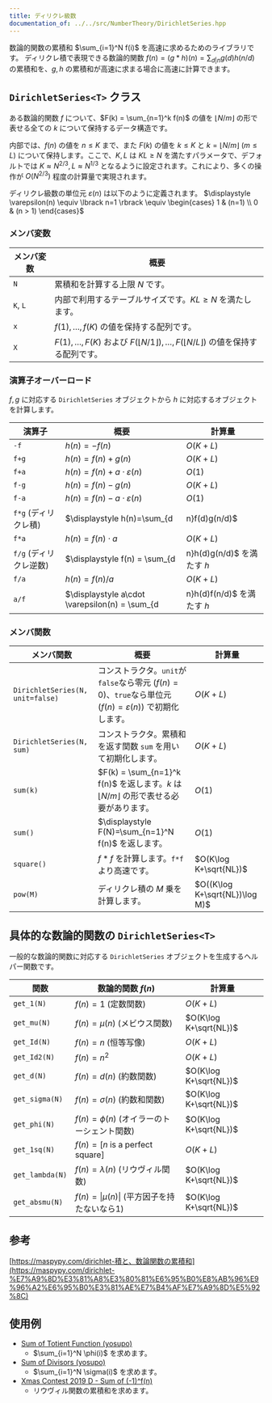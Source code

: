 ```yaml
---
title: ディリクレ級数
documentation_of: ../../src/NumberTheory/DirichletSeries.hpp
---
```


$\newcommand{\floor}[1]{\left\lfloor{#1}\right\rfloor}$

数論的関数の累積和 $\sum_{i=1}^N f(i)$ を高速に求めるためのライブラリです。
ディリクレ積で表現できる数論的関数 $f(n) = (g*h)(n) = \sum_{d|n} g(d)h(n/d)$ の累積和を、$g, h$ の累積和が高速に求まる場合に高速に計算できます。
## `DirichletSeries<T>` クラス
ある数論的関数 $f$ について、$F(k) = \sum_{n=1}^k f(n)$ の値を $\lfloor N/m \rfloor$ の形で表せる全ての $k$ について保持するデータ構造です。

内部では、$f(n)$ の値を $n \le K$ まで、また $F(k)$ の値を $k \le K$ と $k=\lfloor N/m \rfloor$ ($m \le L$) について保持します。ここで、$K, L$ は $KL \ge N$ を満たすパラメータで、デフォルトでは $K \approx N^{2/3}, L \approx N^{1/3}$ となるように設定されます。これにより、多くの操作が $O(N^{2/3})$ 程度の計算量で実現されます。

ディリクレ級数の単位元 $\varepsilon(n)$ は以下のように定義されます。
$\displaystyle 
\varepsilon(n) \equiv \lbrack n=1 \rbrack 
\equiv 
\begin{cases}
1 & (n=1) \\
0 & (n > 1)
\end{cases}$

### メンバ変数

|メンバ変数|概要|
|---|---|
|`N`|累積和を計算する上限 $N$ です。|
|`K`, `L`|内部で利用するテーブルサイズです。$KL \ge N$ を満たします。|
|`x`| $f(1), \dots, f(K)$ の値を保持する配列です。|
|`X`| $F(1), \dots, F(K)$ および $F(\lfloor N/1 \rfloor), \dots, F(\lfloor N/L \rfloor)$ の値を保持する配列です。|

### 演算子オーバーロード

$f, g$ に対応する `DirichletSeries` オブジェクトから $h$ に対応するオブジェクトを計算します。

|演算子|概要|計算量|
|---|---|---|
|`-f`|$h(n)=-f(n)$|$O(K+L)$|
|`f+g`|$h(n)=f(n)+g(n)$|$O(K+L)$|
|`f+a` |$h(n)=f(n)+a\cdot\varepsilon(n)$|$O(1)$|
|`f-g`|$h(n)=f(n)-g(n)$|$O(K+L)$|
|`f-a`|$h(n)=f(n)-a\cdot\varepsilon(n)$|$O(1)$|
|`f*g` (ディリクレ積)|$\displaystyle h(n)=\sum_{d|n}f(d)g(n/d)$|$O(K\log K+\sqrt{NL})$|
|`f*a`|$h(n)= f(n)\cdot a$|$O(K+L)$|
|`f/g` (ディリクレ逆数)|$\displaystyle f(n) = \sum_{d|n}h(d)g(n/d)$ を満たす $h$|$O(K\log K+\sqrt{NL})$|
|`f/a`|$h(n)=f(n) /a$|$O(K+L)$|
|`a/f`|$\displaystyle a\cdot \varepsilon(n) = \sum_{d|n}h(d)f(n/d)$ を満たす $h$|$O(K\log K+\sqrt{NL})$|

### メンバ関数

|メンバ関数|概要|計算量|
|---|---|---|
|`DirichletSeries(N, unit=false)`|コンストラクタ。`unit`が`false`なら零元 ($f(n)=0$)、`true`なら単位元 ($f(n)=\varepsilon(n)$) で初期化します。| $O(K+L)$ |
|`DirichletSeries(N, sum)`|コンストラクタ。累積和を返す関数 `sum` を用いて初期化します。| $O(K+L)$ |
|`sum(k)`| $F(k) = \sum_{n=1}^k f(n)$ を返します。$k$ は $\lfloor N/m \rfloor$ の形で表せる必要があります。|$O(1)$|
|`sum()`|$\displaystyle F(N)=\sum_{n=1}^N f(n)$ を返します。|$O(1)$|
|`square()`|$f*f$ を計算します。`f*f`より高速です。|$O(K\log K+\sqrt{NL})$|
|`pow(M)`|ディリクレ積の $M$ 乗を計算します。|$O((K\log K+\sqrt{NL})\log M)$|



## 具体的な数論的関数の `DirichletSeries<T>`

一般的な数論的関数に対応する `DirichletSeries` オブジェクトを生成するヘルパー関数です。

|関数|数論的関数 $f(n)$|計算量|
|---|---|---|
|`get_1(N)`|$f(n) = 1$ (定数関数)| $O(K+L)$|
|`get_mu(N)`|$f(n) = \mu(n)$ (メビウス関数)| $O(K\log K+\sqrt{NL})$|
|`get_Id(N)`|$f(n) = n$ (恒等写像)| $O(K+L)$|
|`get_Id2(N)`|$f(n) = n^2$| $O(K+L)$|
|`get_d(N)`|$f(n) = d(n)$ (約数関数)| $O(K\log K+\sqrt{NL})$|
|`get_sigma(N)`|$f(n) = \sigma(n)$ (約数和関数)| $O(K\log K+\sqrt{NL})$|
|`get_phi(N)`|$f(n) = \phi(n)$ (オイラーのトーシェント関数)| $O(K\log K+\sqrt{NL})$|
|`get_1sq(N)`|$f(n) = [n \text{ is a perfect square}]$| $O(K+L)$|
|`get_lambda(N)`|$f(n) = \lambda(n)$ (リウヴィル関数)| $O(K\log K+\sqrt{NL})$|
|`get_absmu(N)`|$f(n) = \lvert\mu(n)\rvert$ (平方因子を持たないなら1)| $O(K\log K+\sqrt{NL})$|


## 参考
[https://maspypy.com/dirichlet-積と、数論関数の累積和](https://maspypy.com/dirichlet-%E7%A9%8D%E3%81%A8%E3%80%81%E6%95%B0%E8%AB%96%E9%96%A2%E6%95%B0%E3%81%AE%E7%B4%AF%E7%A9%8D%E5%92%8C)

## 使用例

- [Sum of Totient Function (yosupo)](../../test/yosupo/math/sum_of_totient_function.test.cpp)
  - $\sum_{i=1}^N \phi(i)$ を求めます。
- [Sum of Divisors (yosupo)](../../test/yosupo/math/sum_of_powers_of_divisors.test.cpp)
  - $\sum_{i=1}^N \sigma(i)$ を求めます。
- [Xmas Contest 2019 D - Sum of (-1)^f(n)](https://atcoder.jp/contests/xmascon19/tasks/xmascon19_d)
  - リウヴィル関数の累積和を求めます。
